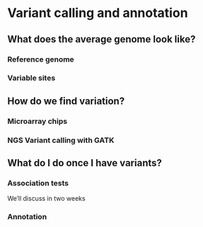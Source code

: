 Variant calling and annotation
================

## What does the average genome look like?

### Reference genome

### Variable sites

## How do we find variation?

### Microarray chips

### NGS Variant calling with GATK

## What do I do once I have variants?

### Association tests

We’ll discuss in two weeks

### Annotation
